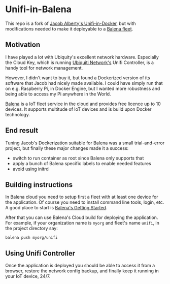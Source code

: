 # Unifi-in-Balena

This repo is a fork of [Jacob Alberty's Unifi-in-Docker](https://github.com/jacobalberty/unifi-docker), but with modifications needed to make it deployable to a [Balena fleet](https://www.balena.io).

## Motivation

I have played a lot with Ubiquity's excellent network hardware. Especially the Cloud Key, which
is running [Ubiquiti Network's](https://www.ubnt.com/) Unifi Controller, is a handy tool for
network management.

However, I didn't want to buy it, but found a Dockerized version of its software that Jacob had nicely made available. I could have simply run that on e.g. Raspberry Pi, in Docker Engine, but I wanted more robustness and being able to access my Pi anywhere in the World.

[Balena](https://www.balena.io) is a IoT fleet service in the cloud and provides free licence
up to 10 devices. It supports multitude of IoT devices and is build upon Docker technology.

## End result

Tuning Jacob's Dockerization suitable for Balena was a small trial-and-error project, but finally
these major changes made it a success:

- switch to run container as root since Balena only supports that
- apply a bunch of Balena specific labels to enable needed features
- avoid using initrd

## Building instructions

In Balena cloud you need to setup first a fleet with at least one
device for the application. Of course you need to install command line tools,
login, etc. A good place to start is [Balena's Getting Started](https://www.balena.io/docs/learn/getting-started/).


After that you can use Balena's Cloud build
for deploying the application. For example, if your organization
name is `myorg` and fleet's name `unifi`, in the project directory say:

```
balena push myorg/unifi
```

## Using Unifi Controller

Once the application is deployed you should be able to access it from
a browser, restore the network config backup, and finally keep it running
in your IoT device, 24/7.